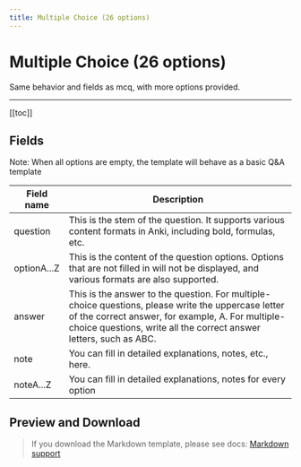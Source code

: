 ```yaml
---
title: Multiple Choice (26 options)
---
```


# Multiple Choice (26 options)

Same behavior and fields as mcq, with more options provided.

---

[[toc]]

## Fields

Note: When all options are empty, the template will behave as a basic Q&A template

| Field name  | Description                                                                                                                                                                                                                   |
| ----------- | ----------------------------------------------------------------------------------------------------------------------------------------------------------------------------------------------------------------------------- |
| question    | This is the stem of the question. It supports various content formats in Anki, including bold, formulas, etc.                                                                                                                 |
| optionA...Z | This is the content of the question options. Options that are not filled in will not be displayed, and various formats are also supported.                                                                                    |
| answer      | This is the answer to the question. For multiple-choice questions, please write the uppercase letter of the correct answer, for example, A. For multiple-choice questions, write all the correct answer letters, such as ABC. |
| note        | You can fill in detailed explanations, notes, etc., here.                                                                                                                                                                     |
| noteA...Z   | You can fill in detailed explanations, notes for every option                                                                                                                                                                 |

## Preview and Download

> If you download the Markdown template, please see docs: [Markdown support](/templates/classic/#markdown-support)

<ClassicTemplateDemo entry="mcq_26" />

<!--@include: @/parts/feedback-en.md -->

